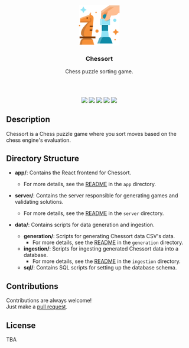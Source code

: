 <p align="center">
<img src="https://github.com/mobeigi/chessort/blob/main/.github/logo/logo.svg?raw=true" height="110px" width="auto"/>
<br/>
<h3 align="center">Chessort</h3>
<p align="center">Chess puzzle sorting game.</p>
<h2></h2>
<br />

<p align="center">
<a href="../../releases"><img src="https://img.shields.io/github/release/mobeigi/chessort.svg?style=flat-square" /></a>
<a href="../../actions"><img src="https://img.shields.io/github/actions/workflow/status/mobeigi/chessort/workflow.yml?style=flat-square" /></a>
<a href="../../issues"><img src="https://img.shields.io/github/issues/mobeigi/chessort.svg?style=flat-square" /></a>
<a href="../../pulls"><img src="https://img.shields.io/github/issues-pr/mobeigi/chessort.svg?style=flat-square" /></a> 
<a href="LICENSE.md"><img src="https://img.shields.io/github/license/mobeigi/chessort.svg?style=flat-square" /></a>
</p>

## Description
Chessort is a Chess puzzle game where you sort moves based on the chess engine's evaluation.

## Directory Structure

- **app/**: Contains the React frontend for Chessort.
  - For more details, see the [README](app/README.md) in the `app` directory.

- **server/**: Contains the server responsible for generating games and validating solutions.
  - For more details, see the [README](server/README.md) in the `server` directory.

- **data/**: Contains scripts for data generation and ingestion.
  - **generation/**: Scripts for generating Chessort data CSV's data.
    - For more details, see the [README](data/generation/README.md) in the `generation` directory.
  - **ingestion/**: Scripts for ingesting generated Chessort data into a database.
    - For more details, see the [README](data/ingestion/README.md) in the `ingestion` directory.
  - **sql/**: Contains SQL scripts for setting up the database schema.

## Contributions
Contributions are always welcome!  
Just make a [pull request](../../pulls).

## License
TBA
